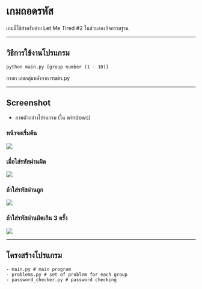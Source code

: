 # เกมถอดรหัส

เกมนี้ใช้สำหรับค่าย Let Me Tired #2 ในส่วนของกิจกรรมฐาน

<hr>

## วิธีการใช้งานโปรแกรม

```
python main.py [group number (1 - 10)]
```

กรอก เลขกลุ่มหลังจาก main.py

<hr>

## Screenshot

- ภาพตัวอย่างโปรแกรม (ใน windows)

[mainmenu]: image/startscreen.jpg
[wrongpass]: image/wrongpwd.jpg
[lose]: image/lose.jpg
[win]: image/win.jpg

### หน้าจอเริ่มต้น

![][mainmenu]

### เมื่อใส่รหัสผ่านผิด

![][wrongpass]

### ถ้าใส่รหัสผ่านถูก

![][win]

### ถ้าใส่รหัสผ่านผิดเกิน 3 ครั้ง

![][lose]

<hr>

## โครงสร้างโปรแกรม

```
- main.py # main program
- problems.py # set of problem for each group
- password_checker.py # password checking
```

